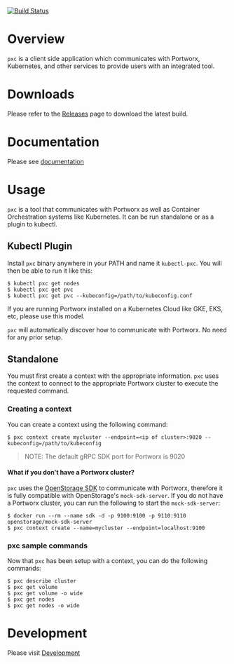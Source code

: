[![Build Status](https://travis-ci.com/portworx/pxc.svg?token=koUsyDmAMgMD5TViiacc&branch=master)](https://travis-ci.com/portworx/pxc)

# Overview
`pxc` is a client side application which communicates with Portworx, Kubernetes,
and other services to provide users with an integrated tool.

# Downloads
Please refer to the [Releases](https://github.com/portworx/pxc/releases) page to
download the latest build.

# Documentation

Please see [documentation](docs/usage/pxc.md)

# Usage
`pxc` is a tool that communicates with Portworx as well as Container
Orchestration systems like Kubernetes. It can be run standalone or as a plugin
to kubectl.

## Kubectl Plugin
Install `pxc` binary anywhere in your PATH and name it `kubectl-pxc`. You will
then be able to run it like this:

```
$ kubectl pxc get nodes
$ kubectl pxc get pvc
$ kubectl pxc get pvc --kubeconfig=/path/to/kubeconfig.conf
```

If you are running Portworx installed on a Kubernetes Cloud like GKE, EKS, etc,
please use this model.

`pxc` will automatically discover how to communicate with Portworx. No need for
any prior setup.

## Standalone 

You must first create a context with the appropriate information. `pxc` uses the context to connect to
the appropriate Portworx cluster to execute the requested command.

### Creating a context
You can create a context using the following command:

```
$ pxc context create mycluster --endpoint=<ip of cluster>:9020 --kubeconfig=/path/to/kubeconfig
```

> NOTE: The default gRPC SDK port for Portworx is 9020

#### What if you don't have a Portworx cluster?
`pxc` uses the [OpenStorage SDK](https://libopenstorage.github.io) to communicate
with Portworx, therefore it is fully compatible with OpenStorage's
`mock-sdk-server`. If you do not have a Portworx cluster, you can run the
following to start the `mock-sdk-server`:

```
$ docker run --rm --name sdk -d -p 9100:9100 -p 9110:9110 openstorage/mock-sdk-server
$ pxc context create --name=mycluster --endpoint=localhost:9100
```

### pxc sample commands
Now that `pxc` has been setup with a context, you can do the following commands:

```
$ pxc describe cluster
$ pxc get volume
$ pxc get volume -o wide
$ pxc get nodes
$ pxc get nodes -o wide
```

# Development
Please visit [Development](docs/devel.md)

